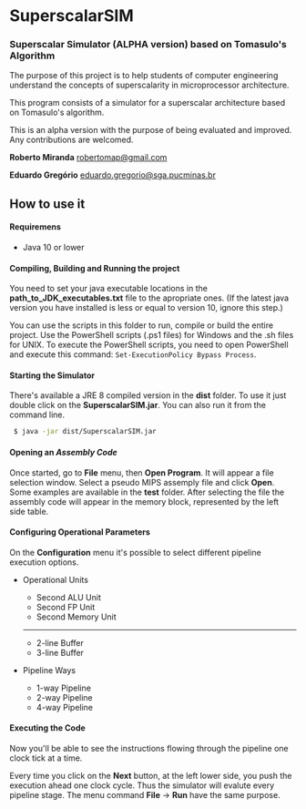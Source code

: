 # SuperscalarSIM
### Superscalar Simulator (ALPHA version) based on Tomasulo's Algorithm

The purpose of this project is to help students of computer engineering understand the concepts of superscalarity in microprocessor architecture.

This program consists of a simulator for a superscalar architecture based on Tomasulo's algorithm. 

This is an alpha version with the purpose of being evaluated and improved. Any contributions are welcomed.

**Roberto Miranda**
robertomap@gmail.com

**Eduardo Gregório**
eduardo.gregorio@sga.pucminas.br

## How to use it

#### Requiremens

- Java 10 or lower

#### Compiling, Building and Running the project
You need to set your java executable locations in the **path_to_JDK_executables.txt** file to the apropriate ones. (If the latest java version you have installed is less or equal to version 10, ignore this step.)

You can use the scripts in this folder to run, compile or build the entire project. Use the PowerShell scripts (.ps1 files) for Windows and the .sh files for UNIX. To execute the PowerShell scripts, you need to open PowerShell and execute this command: ```Set-ExecutionPolicy Bypass Process```.


#### Starting the Simulator
There's available a JRE 8 compiled version in the **dist** folder. To use it just double click on the **SuperscalarSIM.jar**. You can also run it from the command line.

```sh
 $ java -jar dist/SuperscalarSIM.jar 
```

#### Opening an *Assembly Code*
Once started, go to **File** menu, then **Open Program**. It will appear a file selection window. Select a pseudo MIPS assemply file and click **Open**. Some examples are available in the **test** folder. After selecting the file the assembly code will appear in the memory block, represented by the left side table.

#### Configuring Operational Parameters
On the **Configuration** menu it's possible to select different pipeline execution options.

- Operational Units
    - Second ALU Unit
    - Second FP Unit
    - Second Memory Unit
    ----
    - 2-line Buffer
    - 3-line Buffer

- Pipeline Ways
    - 1-way Pipeline
    - 2-way Pipeline
    - 4-way Pipeline

#### Executing the Code
Now you'll be able to see the instructions flowing through the pipeline one clock tick at a time.

Every time you click on the **Next** button, at the left lower side, you push the execution ahead one clock cycle. Thus the simulator will evalute every pipeline stage. The menu command **File** -> **Run** have the same purpose.

